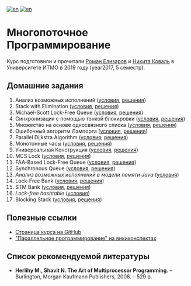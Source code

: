 [![en](https://img.shields.io/badge/lang-en-red.svg)](README.md) [![en](https://img.shields.io/badge/lang-ru-blue.svg)](README.ru.md)

# Многопоточное Программирование

Курс подготовили и прочитали [Роман Елизаров](https://github.com/elizarov) и [Никита Коваль](https://github.com/ndkoval) в Университете ИТМО в 2019 году (year2017, 5 семестр).

## Домашние задания

1. Анализ возможных исполнений ([условия](https://github.com/ITMO-MPP/possible-executions-analysis), [решения](hw01-possible-executions-analysis))
2. Stack with Elimination ([условия](https://github.com/ITMO-MPP/stack-elimination), [решения](hw02-stack-elimination))
3. Michael-Scott Lock-Free Queue ([условия](https://github.com/ITMO-MPP/msqueue), [решения](hw03-msqueue))
4. Синхронизация с помощью тонкой блокировки ([условия](https://github.com/ITMO-MPP/fine-grained-bank), [решения](hw04-fine-grained-bank))
5. Множество на основе односвязного списка ([условия](https://github.com/ITMO-MPP/linked-list-set), [решения](hw05-linked-list-set))
6. Ошибочный алгоритм Лампорта ([условия](https://github.com/ITMO-MPP/lamport-lock-fail), [решения](hw06-lamport-lock-fail))
7. Parallel Dijkstra Algorithm ([условия](https://github.com/ITMO-MPP/dijkstra), [решения](hw07-dijkstra))
8. Монотонные часы ([условия](https://github.com/ITMO-MPP/monotonic-clock), [решения](hw08-monotonic-clock))
9. Универсальная Конструкция ([условия](https://github.com/ITMO-MPP/universal-construction), [решения](hw09-universal-construction))
10. MCS Lock ([условия](https://github.com/ITMO-MPP/mcs-lock), [решения](hw10-mcs-lock))
11. FAA-Based Lock-Free Queue ([условия](https://github.com/ITMO-MPP/faa-queue), [решения](hw11-faa-queue))
12. Synchronous Queue ([условия](https://github.com/ITMO-MPP/synchronous-queue), [решения](hw12-synchronous-queue))
13. _Анализ возможных исполнений в модели памяти Java_ ([условия](https://github.com/ITMO-MPP/jmm-executions-analysis))
14. Lock-Free Bank ([условия](https://github.com/ITMO-MPP/lock-free-bank), [решения](hw14-lock-free-bank))
15. STM Bank ([условия](https://github.com/ITMO-MPP/stm-bank), [решения](hw15-stm-bank))
16. _Lock-free hashtable_ ([условия](https://github.com/ITMO-MPP/hash-table))
17. Blocking Stack ([условия](https://github.com/ITMO-MPP/stm-bank), [решения](hw17-blocking-stack))

## Полезные ссылки

* [Страница курса на GitHub](https://github.com/orgs/ITMO-MPP)
* ["Параллельное программирование" на викиконспектах](https://neerc.ifmo.ru/wiki/index.php?title=%D0%9F%D0%B0%D1%80%D0%B0%D0%BB%D0%BB%D0%B5%D0%BB%D1%8C%D0%BD%D0%BE%D0%B5_%D0%BF%D1%80%D0%BE%D0%B3%D1%80%D0%B0%D0%BC%D0%BC%D0%B8%D1%80%D0%BE%D0%B2%D0%B0%D0%BD%D0%B8%D0%B5)

## Список рекомендуемой литературы

* **Herlihy M., Shavit N. The Art of Multiprocessor Programming**. – Burlington, Morgan Kaufmann Publishers, 2008. – 529 p.
